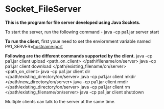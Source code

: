 # Socket_FileServer

<b>This is the program for file server developed using Java Sockets.</b>

To start the server, run the following command - 
java -cp pa1.jar server start <portnumber>

<b>To run the client</b>, first youe need to set the enviornment variable named PA1_SERVER=<hostname:port>

<b>Following are the different commands supported by the client.</b>
java -cp pa1.jar client upload <path_on_client> </path/filename/on/server>
java -cp pa1.jar client download </path/existing_filename/on/server> <path_on_client>
java -cp pa1.jar client dir </path/existing_directory/on/server>
java -cp pa1.jar client mkdir </path/new_directory/on/server>
java -cp pa1.jar client rmdir </path/existing_directory/on/server>
java -cp pa1.jar client rm </path/existing_filename/on/server>
java -cp pa1.jar client shutdown


Multiple clients can talk to the server at the same time. 
